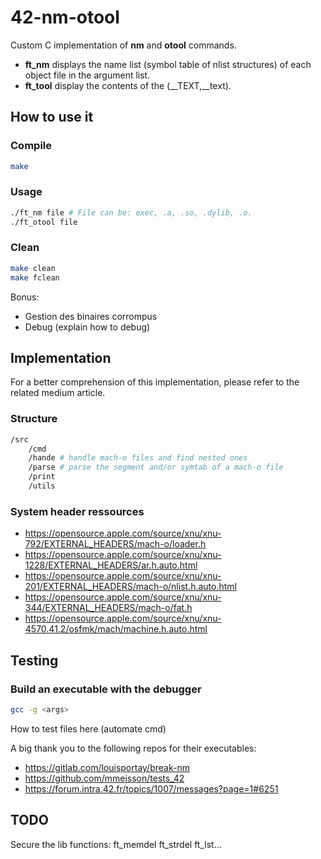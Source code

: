 # 42-nm-otool

Custom C implementation of **nm** and **otool** commands.
- **ft_nm** displays the name list (symbol table of nlist structures) of each object file in the argument list.
- **ft_tool** display the contents of the (\__TEXT,__text).

## How to use it

### Compile
``` bash
make
```

### Usage

``` bash
./ft_nm file # File can be: exec, .a, .so, .dylib, .o.
./ft_otool file
```

### Clean
``` bash
make clean
make fclean
```

Bonus:
- Gestion des binaires corrompus
- Debug (explain how to debug)


## Implementation
For a better comprehension of this implementation, please refer to the related medium article.

### Structure
``` bash
/src
    /cmd
    /hande # handle mach-o files and find nested ones
    /parse # parse the segment and/or symtab of a mach-o file
    /print
    /utils
```

### System header ressources
- https://opensource.apple.com/source/xnu/xnu-792/EXTERNAL_HEADERS/mach-o/loader.h
- https://opensource.apple.com/source/xnu/xnu-1228/EXTERNAL_HEADERS/ar.h.auto.html
- https://opensource.apple.com/source/xnu/xnu-201/EXTERNAL_HEADERS/mach-o/nlist.h.auto.html
- https://opensource.apple.com/source/xnu/xnu-344/EXTERNAL_HEADERS/mach-o/fat.h
- https://opensource.apple.com/source/xnu/xnu-4570.41.2/osfmk/mach/machine.h.auto.html

## Testing

### Build an executable with the debugger

``` bash
gcc -g <args>
```

How to test files here (automate cmd)

A big thank you to the following repos for their executables:
- https://gitlab.com/louisportay/break-nm
- https://github.com/mmeisson/tests_42
- https://forum.intra.42.fr/topics/1007/messages?page=1#6251

## TODO
Secure the lib functions: ft_memdel ft_strdel ft_lst...
